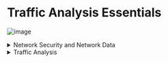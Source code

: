 # Traffic Analysis Essentials

![image](https://github.com/user-attachments/assets/a6319382-93aa-473a-b076-2f74b3e0782b)


<details>
  <summary>Network Security and Network Data</summary>




## 🎯 مقدمة: ما هو أمن الشبكات؟

أمن الشبكات (Network Security) هو حماية البنية التحتية للشبكة من التهديدات والهجمات. يركز على التحقق من الهوية (Authentication) وتحديد الصلاحيات (Authorization).

---

## 🧱 مستويات التحكم الأساسية في أمن الشبكة:

### 🔒 Physical - الحماية الفيزيائية:
- حماية الأجهزة والشبكات من الوصول المادي غير المصرح به.
- أمثلة: أقفال السيرفرات، الكاميرات، بوابات الدخول.

### 🛡️ Technical - الحماية الفنية:
- تأمين البيانات عبر تقنيات مثل التشفير والـ VPN.
- أمثلة: جدران الحماية، نفق مشفر.

### 📋 Administrative - الحماية الإدارية:
- إنشاء سياسات وتحديد من يمكنه الدخول إلى أي مورد.
- أمثلة: صلاحيات الوصول، MFA، سياسة كلمات السر.

---

## 🧭 الاتجاهات الأساسية:

### ✅ Access Control - التحكم في الوصول:
- التحقق من الهوية والصلاحيات قبل السماح بالدخول.

### 🚨 Threat Control - التحكم في التهديدات:
- اكتشاف ومنع الأنشطة الخبيثة أو غير المعتادة (سواء داخلية أو خارجية).

---

## 🔑 العناصر الأساسية في Access Control:

### 🔥 Firewall (جدار الحماية):
- يراقب الترافيك المار ويمنع الأنواع الضارة منه.

### 🧠 NAC (Network Access Control):
- يفحص الجهاز قبل السماح له بالدخول إلى الشبكة.

### 👤 IAM (Identity and Access Management):
- يدير هويات المستخدمين وصلاحياتهم.

### ⚖️ Load Balancing (موازنة الحمل):
- توزيع الضغط على عدة موارد لتقليل المخاطر.

### 🧱 Network Segmentation (تقسيم الشبكة):
- تقسيم الشبكة إلى أجزاء معزولة حسب الصلاحيات.

### 🔐 VPN (الشبكة الخاصة الافتراضية):
- إنشاء اتصال مشفر وآمن بين الجهاز والشبكة.

### 🚫 Zero Trust Model (نموذج عدم الثقة):
- لا تثق بأي شيء حتى يتم التحقق منه دائمًا.
- مبدأ: "لا تثق، تحقق دائمًا".

---


# ⚠️ Threat Control - التحكم في التهديدات

التحكم في التهديدات يعني رصد ومنع الهجمات أو الأنشطة الغريبة اللي ممكن تهدد الشبكة أو تسرب بيانات.

## 🔑 العناصر الأساسية في Threat Control:

### 🧠 IDS / IPS (أنظمة الكشف والمنع من التسلل)
- **IDS – Intrusion Detection System**: يراقب الترافيك ويصدر تنبيهات.
- **IPS – Intrusion Prevention System**: يراقب ويقطع الاتصال في حالة التهديد.


* #### IDS – Intrusion Detection System:

يراقب الترافيك وينبهك لو فيه نشاط غريب.

   * مثال: حد بيحاول Brute Force → يظهر Alert.

* #### IPS – Intrusion Prevention System:

مش بس ينبهك، كمان يقطع الاتصال تلقائيًا لو فيه تهديد.

#### 🔍 الفرق بينهم:
* IDS بيقولك "فيه مشكلة"،
* IPS بيقولك "فيه مشكلة وأنا حليتها".





### 🔐 DLP – Data Loss Prevention
- تحليل المحتوى ومنع تسرب البيانات الحساسة.

### 💻 Endpoint Protection
- حماية كل الأجهزة المتصلة بالشبكة باستخدام:
  - أنتي فيروس
  - تشفير
  - DLP
  - IDS/IPS


### ☁️ Cloud Security
- حماية الموارد السحابية باستخدام التشفير وVPN وIAM.

### 🧾 SIEM – Security Information & Event Management
- تجميع وتحليل الـ logs لمراقبة التهديدات ومساعدة في التحقيقات.

### 🤖 SOAR – Security Orchestration Automation & Response
- أتمتة وتنظيم الاستجابة للتهديدات بناءً على SIEM.

### 📡 Network Traffic Analysis / NDR
- تحليل الترافيك الحي أو الملتقط لاكتشاف التهديدات.

---

# 🛠️ Network Security Operations – إدارة أمن الشبكة

| المرحلة        | المهام الأساسية                                                  |
|----------------|------------------------------------------------------------------|
| **Deployment** | تثبيت الأجهزة والبرمجيات                                          |
| **Configuration** | إعداد الشبكة، تنفيذ السياسات، ضبط NAT/VPN                     |
| **Management** | إدارة التهديدات والسياسات الأمنية                                 |
| **Monitoring** | مراقبة النشاط والتهديدات، تسجيل الترافيك                         |
| **Maintenance**| تحديثات، تعديل قواعد، إدارة التراخيص                             |

---

# 🧰 MSS – Managed Security Services – خدمات الأمن المدارة

## لماذا نحتاجها؟
بعض الشركات لا تملك الموارد الكافية، فتستعين بخدمات MSS لتوفير الأمن بطريقة فعّالة من حيث الوقت والتكلفة.

## ✅ أهم عناصر MSS:

### 🕵️‍♂️ Network Penetration Testing
- محاكاة لهجمات حقيقية لاختبار حماية الشبكة.

### 🧪 Vulnerability Assessment
- تحليل واكتشاف الثغرات بدون تنفيذ هجمات.

### 🚨 Incident Response
- خطة منظمة للتعامل مع الحوادث الأمنية (تحديد – احتواء – إزالة – استرجاع).

### 📊 Behavioural Analysis
- تحليل سلوك الأجهزة والمستخدمين للكشف عن التهديدات غير المعتادة.

---

## 🧠 الخلاصة:

| الجانب | الوظيفة |
|--------|----------|
| Access Control | التحكم في الوصول |
| Threat Control | كشف وردع الهجمات |
| MSS | دعم خارجي متخصص في أمن الشبكة |

----


![image](https://github.com/user-attachments/assets/f0680029-ca89-4321-bfcd-8bde1d29b2b0)



  
</details>








<details>
  <summary>Traffic Analysis</summary>

# 🌐 Traffic Analysis – تحليل الترافيك في الشبكة

تحليل الترافيك (Traffic Analysis) هو فن مراقبة البيانات اللي بتمر في الشبكة علشان تكتشف التهديدات، تراقب الأداء، وتحافظ على صحة الشبكة.

---

## 🧠 كيف يعمل Traffic Analysis؟

- **يراقب الشبكة**: البيانات (packets) اللي بتمر بين الأجهزة.
- **يسجلها**: باستخدام أدوات مثل Wireshark.
- **يحللها**: للكشف عن أي نشاط مشبوه أو غريب.

---

## 🎯 فوائد Traffic Analysis

- رؤية كاملة للشبكة (**Network Visibility**).
- بناء خط أساس (Baseline) علشان تميز الأنشطة العادية من الغريبة.
- الكشف عن التهديدات والرد عليها بسرعة.


---

## 🧪 أنواع Traffic Analysis:

### 1. **Flow Analysis – تحليل التدفق**
- تحليل إحصائي للترافيك.
- لا يدخل في تفاصيل الباكت.

✅ الميزة: سهل وسريع.  
❌ العيب: لا يكشف الأسباب الدقيقة.

---

### 2. **Packet Analysis – تحليل الباكتات**
- تحليل عميق لكل باكت (Deep Packet Inspection).

✅ الميزة: يعطي تفاصيل دقيقة.  
❌ العيب: يحتاج وقت ومهارة عالية.

---

## 🧩 هل ما زال Traffic Analysis مهم؟

نعم وبشدة، لأن الترافيك هو المصدر الخام لأي نشاط.  
حتى لو البيانات مش مفهومة (مشفرة أو مضغوطة)، ممكن من شكلها تعرف إن في حاجة مش طبيعية.

---

## 🧠 خلاصة:

- Traffic Analysis = 👁️ عينك على الشبكة
- يعرفك العادي من الغريب
- ويساعدك ترد على أي تهديد في الوقت الصح



---
---


![image](https://github.com/user-attachments/assets/6b9815db-aac0-44fb-a61e-26e492266ad2)

![image](https://github.com/user-attachments/assets/2e9914c4-6e15-46d2-a01b-a4f0b47b6e4f)


---


![image](https://github.com/user-attachments/assets/d8f07912-f747-415a-841f-a350330081d7)

![image](https://github.com/user-attachments/assets/4ef4633b-1519-4ef4-adfa-d05d102a9a29)

![image](https://github.com/user-attachments/assets/3aa962f7-8bd8-49cf-8adc-d30989280ecc)

  
</details>






























































